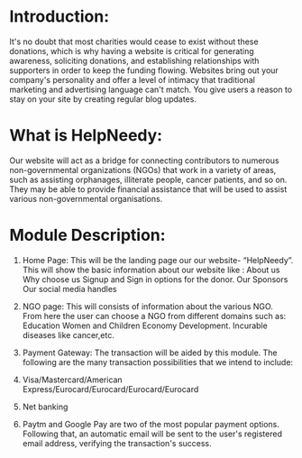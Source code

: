 # Introduction: 

It's no doubt that most charities would cease to exist without these donations, which is why having a website is critical for generating awareness, soliciting donations, and establishing relationships with supporters in order to keep the funding flowing.
Websites bring out your company's personality and offer a level of intimacy that traditional marketing and advertising language can't match. You give users a reason to stay on your site by creating regular blog updates.

# What is HelpNeedy:

Our website will act as a bridge for connecting contributors to numerous non-governmental organizations (NGOs) that work in a variety of areas, such as assisting orphanages, illiterate people, cancer patients, and so on. They may be able to provide financial assistance that will be used to assist various non-governmental organisations.


# Module Description:
1. Home Page: This will be the landing page our our website- “HelpNeedy”. This will show the basic information about our website like :
About us
Why choose us
Signup and Sign in options for the donor.
Our Sponsors
Our social media handles 


2. NGO page: This will consists of information about the various NGO. From here the user can choose a NGO from different domains such as:
Education
Women and Children Economy Development.
Incurable diseases like cancer,etc.

3.  Payment Gateway: The transaction will be aided by this module. The following are the many transaction possibilities that we intend to include:
1. Visa/Mastercard/American Express/Eurocard/Eurocard/Eurocard/Eurocard
2. Net banking 
3. Paytm and Google Pay are two of the most popular payment options.
Following that, an automatic email will be sent to the user's registered email address, verifying the transaction's success.












